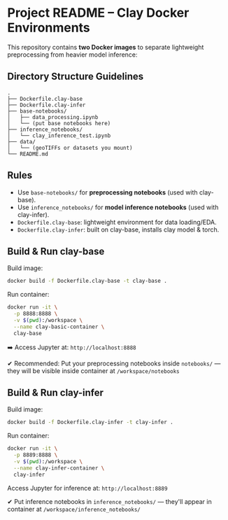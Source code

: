 # Project README – Clay Docker Environments

This repository contains **two Docker images** to separate lightweight preprocessing from heavier model inference:

## Directory Structure Guidelines

```
.
├── Dockerfile.clay-base
├── Dockerfile.clay-infer
├── base-notebooks/
│   ├── data_processing.ipynb
│   └── (put base notebooks here)
├── inference_notebooks/
│   └── clay_inference_test.ipynb
├── data/
│   └── (geoTIFFs or datasets you mount)
└── README.md
```

##  Rules

* Use `base-notebooks/` for **preprocessing notebooks** (used with clay-base).
* Use `inference_notebooks/` for **model inference notebooks** (used with clay-infer).
* `Dockerfile.clay-base`: lightweight environment for data loading/EDA.
* `Dockerfile.clay-infer`: built on clay-base, installs clay model & torch.

##  Build & Run clay-base

Build image:

```bash
docker build -f Dockerfile.clay-base -t clay-base .
```

Run container:

```bash
docker run -it \
  -p 8888:8888 \
  -v $(pwd):/workspace \
  --name clay-basic-container \
  clay-base
```

➡️ Access Jupyter at: `http://localhost:8888`

✔ Recommended: Put your preprocessing notebooks inside `notebooks/` — they will be visible inside container at `/workspace/notebooks`

##  Build & Run clay-infer

Build image:

```bash
docker build -f Dockerfile.clay-infer -t clay-infer .
```

Run container:

```bash
docker run -it \
  -p 8889:8888 \
  -v $(pwd):/workspace \
  --name clay-infer-container \
  clay-infer
```

 Access Jupyter for inference at: `http://localhost:8889`

✔ Put inference notebooks in `inference_notebooks/` — they'll appear in container at `/workspace/inference_notebooks/`
